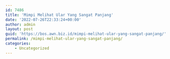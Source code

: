```yaml
---
id: 7486
title: 'Mimpi Melihat Ular Yang Sangat Panjang'
date: '2022-07-26T22:33:24+00:00'
author: admin
layout: post
guid: 'https://bos.awn.biz.id/mimpi-melihat-ular-yang-sangat-panjang/'
permalink: /mimpi-melihat-ular-yang-sangat-panjang/
categories:
    - Uncategorized
---
```


